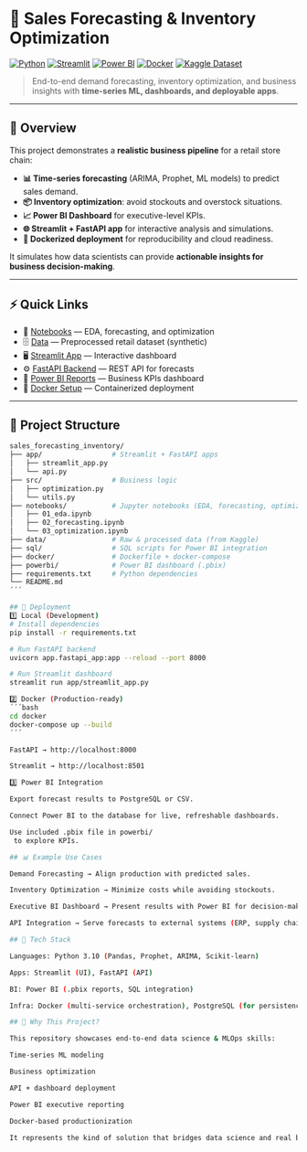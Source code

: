 # 🛒 Sales Forecasting & Inventory Optimization

[![Python](https://img.shields.io/badge/python-3.10+-blue.svg)](https://www.python.org/)
[![Streamlit](https://img.shields.io/badge/Streamlit-1.30+-red.svg)](https://streamlit.io/)
[![Power BI](https://img.shields.io/badge/PowerBI-Dashboard-yellow)](powerbi/)
[![Docker](https://img.shields.io/badge/Docker-ready-2496ED.svg)](docker/)
[![Kaggle Dataset](https://img.shields.io/badge/Dataset-Kaggle-20BEFF.svg)](https://www.kaggle.com/)  
> End-to-end demand forecasting, inventory optimization, and business insights with **time-series ML, dashboards, and deployable apps**.

---

## 📌 Overview
This project demonstrates a **realistic business pipeline** for a retail store chain:

- **📊 Time-series forecasting** (ARIMA, Prophet, ML models) to predict sales demand.  
- **📦 Inventory optimization**: avoid stockouts and overstock situations.  
- **📈 Power BI Dashboard** for executive-level KPIs.  
- **🌐 Streamlit + FastAPI app** for interactive analysis and simulations.  
- **🐳 Dockerized deployment** for reproducibility and cloud readiness.  

It simulates how data scientists can provide **actionable insights for business decision-making**.

---

## ⚡ Quick Links
- 📂 [Notebooks](notebooks/) — EDA, forecasting, and optimization  
- 🗄️ [Data](data/) — Preprocessed retail dataset (synthetic)  
- 🖥️ [Streamlit App](app/streamlit_app.py) — Interactive dashboard  
- ⚙️ [FastAPI Backend](app/api.py) — REST API for forecasts  
- 📑 [Power BI Reports](powerbi/) — Business KPIs dashboard  
- 🐳 [Docker Setup](docker/) — Containerized deployment  

---

## 📂 Project Structure
```bash
sales_forecasting_inventory/
├── app/                 # Streamlit + FastAPI apps
│   ├── streamlit_app.py
│   └── api.py
├── src/                 # Business logic
│   ├── optimization.py
│   └── utils.py
├── notebooks/           # Jupyter notebooks (EDA, forecasting, optimization)
│   ├── 01_eda.ipynb
│   ├── 02_forecasting.ipynb
│   └── 03_optimization.ipynb
├── data/                # Raw & processed data (from Kaggle)
├── sql/                 # SQL scripts for Power BI integration
├── docker/              # Dockerfile + docker-compose
├── powerbi/             # Power BI dashboard (.pbix)
├── requirements.txt     # Python dependencies
└── README.md
´´´

## 🚀 Deployment
1️⃣ Local (Development)
# Install dependencies
pip install -r requirements.txt

# Run FastAPI backend
uvicorn app.fastapi_app:app --reload --port 8000

# Run Streamlit dashboard
streamlit run app/streamlit_app.py

2️⃣ Docker (Production-ready)
´´´bash
cd docker
docker-compose up --build
´´´

FastAPI → http://localhost:8000

Streamlit → http://localhost:8501

3️⃣ Power BI Integration

Export forecast results to PostgreSQL or CSV.

Connect Power BI to the database for live, refreshable dashboards.

Use included .pbix file in powerbi/
 to explore KPIs.

## 📊 Example Use Cases

Demand Forecasting → Align production with predicted sales.

Inventory Optimization → Minimize costs while avoiding stockouts.

Executive BI Dashboard → Present results with Power BI for decision-makers.

API Integration → Serve forecasts to external systems (ERP, supply chain apps).

## 🧰 Tech Stack

Languages: Python 3.10 (Pandas, Prophet, ARIMA, Scikit-learn)

Apps: Streamlit (UI), FastAPI (API)

BI: Power BI (.pbix reports, SQL integration)

Infra: Docker (multi-service orchestration), PostgreSQL (for persistence)

## 🌟 Why This Project?

This repository showcases end-to-end data science & MLOps skills:

Time-series ML modeling

Business optimization

API + dashboard deployment

Power BI executive reporting

Docker-based productionization

It represents the kind of solution that bridges data science and real business value.